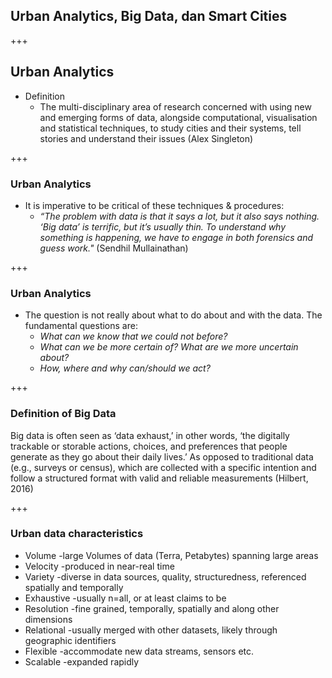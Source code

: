 ## Urban Analytics, Big Data, dan Smart Cities

+++
## Urban Analytics
- Definition
  - The multi-disciplinary area of research concerned with using new and emerging forms of data, alongside computational, visualisation and statistical techniques, to study cities and their systems, tell stories and understand their issues (Alex Singleton)

+++ 
### Urban Analytics
- It is imperative to be critical of these techniques & procedures: 
    - *“The problem with data is that it says a lot, but it also says nothing. ‘Big data’ is terrific, but it’s usually thin. To understand why something is happening, we have to engage in both forensics and guess work."* (Sendhil Mullainathan)

+++ 
### Urban Analytics
- The question is not really about what to do about and with the data. The fundamental questions are:
    - *What can we know that we could not before?*
    - *What can we be more certain of? What are we more uncertain about?*
    - *How, where and why can/should we act?*

+++
### Definition of Big Data
Big data is often seen as ‘data exhaust,’ in other words, ‘the digitally trackable or storable actions, choices, and preferences that people generate as they go about their daily lives.’ As opposed to traditional data (e.g., surveys or census), which are collected with a specific intention and follow a structured format with valid and reliable measurements (Hilbert, 2016)

+++
### Urban data characteristics

- Volume -large Volumes of data (Terra, Petabytes) spanning large areas
- Velocity -produced in near-real time
- Variety -diverse in data sources, quality, structuredness, referenced spatially and temporally
- Exhaustive -usually n=all, or at least claims to be
- Resolution -fine grained, temporally, spatially and along other dimensions
- Relational -usually merged with other datasets, likely through geographic identifiers
- Flexible -accommodate new data streams, sensors etc.
- Scalable -expanded rapidly
